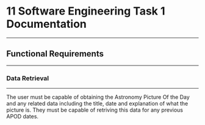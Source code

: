 # 11 Software Engineering Task 1 Documentation

---

## Functional Requirements

---

### Data Retrieval

---

The user must be capable of obtaining the Astronomy Picture Of the Day and any related data including the title, date and explanation of what the picture is. They must be capable of retriving this data for any previous APOD dates.
